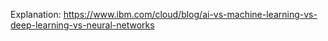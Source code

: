 Explanation:
https://www.ibm.com/cloud/blog/ai-vs-machine-learning-vs-deep-learning-vs-neural-networks
